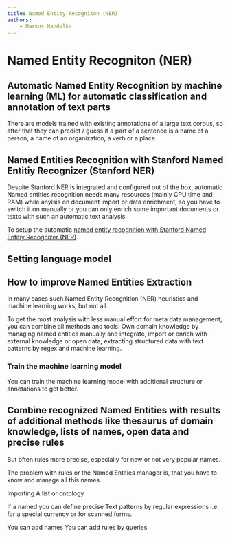 ```yaml
---
title: Named Entity Recogniton (NER)
authors:
    - Markus Mandalka
---
```


# Named Entity Recogniton (NER)


## Automatic Named Entity Recognition by machine learning (ML) for automatic classification and annotation of text parts



There are models trained with existing annotations of a large text corpus, so after that they can predict / guess if a part of a sentence is a name of a person, a name of an organization, a verb or a place.

## Named Entities Recognition with Stanford Named Entitiy Recognizer (Stanford NER)


Despite Stanford NER is integrated and configured out of the box, automatic Named entities recognition needs many resources (mainly CPU time and RAM) while anylsis on document import or data enrichment, so you have to switch it on manually or you can only enrich some important documents or texts with such an automatic text analysis.

To setup the automatic [named entity recognition with Stanford Named Entitiy Recognizer (NER)](../../../../enhancer/named_entitiy_recognition/stanford_named_entity_recognizer).


## Setting language model


## How to improve Named Entities Extraction


In many cases such Named Entity Recognition (NER) heuristics and machine learning works, but not all.

To get the most analysis with less manual effort for meta data management, you can combine all methods and tools: Own domain knowledge by managing named entities manually and integrate, import or enrich with external knowledge or open data, extracting structured data with text patterns by regex and machine learning.

### Train the machine learning model



You can train the machine learning model with additional structure or annotations to get better.

## Combine recognized Named Entities with results of additional methods like thesaurus of domain knowledge, lists of names, open data and precise rules



But often rules more precise, especially for new or not very popular names.

The problem with rules or the Named Entities manager is, that you have to know and manage all this names.

Importing A list or ontology



If a named 
you can define precise
Text patterns by regular expressions i.e. for a special currency or for scanned forms.

You can add names
You can add rules by queries

